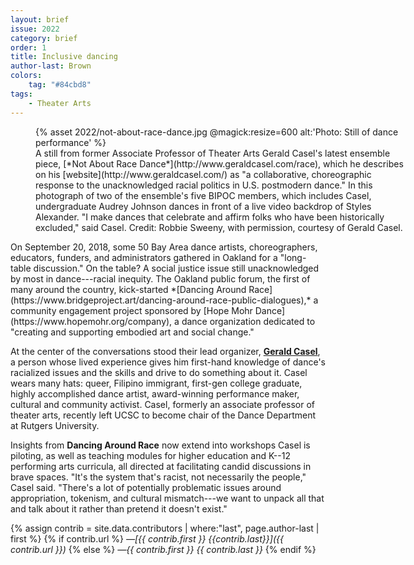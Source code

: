 ```yaml
---
layout: brief
issue: 2022
category: brief
order: 1
title: Inclusive dancing
author-last: Brown
colors:
    tag: "#84cbd8"
tags:
    - Theater Arts
---
```

<figure class="briefs-full" style="width:600px">
  {% asset 2022/not-about-race-dance.jpg @magick:resize=600 alt:'Photo: Still of dance performance' %}<figcaption markdown="span">A still from former Associate Professor of Theater Arts Gerald Casel's latest ensemble piece, [*Not About Race Dance*](http://www.geraldcasel.com/race), which he describes on his [website](http://www.geraldcasel.com/) as "a collaborative, choreographic response to the unacknowledged racial politics in U.S. postmodern dance." In this photograph of two of the ensemble's five BIPOC members, which includes Casel, undergraduate Audrey Johnson dances in front of a live video backdrop of Styles Alexander. "I make dances that celebrate and affirm folks who have been historically excluded," said Casel. Credit: Robbie Sweeny, with permission, courtesy of Gerald Casel.</figcaption>
</figure>
On September 20, 2018, some 50 Bay Area dance artists, choreographers, educators, funders, and administrators gathered in Oakland for a "long-table discussion." On the table? A social justice issue still unacknowledged by most in dance---racial inequity. The Oakland public forum, the first of many around the country, kick-started *[Dancing Around Race](https://www.bridgeproject.art/dancing-around-race-public-dialogues),* a community engagement project sponsored by [Hope Mohr Dance](https://www.hopemohr.org/company), a dance organization dedicated to "creating and supporting embodied art and social change."

At the center of the conversations stood their lead organizer, [**Gerald Casel**](https://theater.ucsc.edu/faculty/gerald-casel), a person whose lived experience gives him first-hand knowledge of dance's racialized issues and the skills and drive to do something about it. Casel wears many hats: queer, Filipino immigrant, first-gen college graduate, highly accomplished dance artist, award-winning performance maker, cultural and community activist. Casel, formerly an associate professor of theater arts, recently left UCSC to become chair of the Dance Department at Rutgers University.

Insights from **Dancing Around Race** now extend into workshops Casel is piloting, as well as teaching modules for higher education and K--12 performing arts curricula, all directed at facilitating candid discussions in brave spaces. "It's the system that's racist, not necessarily the people," Casel said. "There's a lot of potentially problematic issues around appropriation, tokenism, and cultural mismatch---we want to unpack all that and talk about it rather than pretend it doesn't exist."

{% assign contrib = site.data.contributors | where:"last", page.author-last | first %}
{% if contrib.url %}
*&mdash;[{{ contrib.first }} {{contrib.last}}]({{ contrib.url }})*
{% else %}
*&mdash;{{ contrib.first }} {{ contrib.last }}*
{% endif %}
